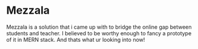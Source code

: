 # Mezzala
Mezzala is a solution that i came up with to bridge the online gap between students and teacher. I believed to be worthy enough to fancy a prototype of it in MERN stack. And thats what ur looking into now!
